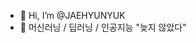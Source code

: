 - 👋 Hi, I’m @JAEHYUNYUK
- 👀 머신러닝 / 딥러닝 / 인공지능
  "늦지 않았다"

<!---
JAEHYUNYUK/JAEHYUNYUK is a ✨ special ✨ repository because its `README.md` (this file) appears on your GitHub profile.
You can click the Preview link to take a look at your changes.
--->
